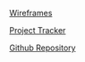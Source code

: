 [Wireframes](https://app.moqups.com/kellysorbello@gmail.com/BkkkaY5ni4/view)

[Project Tracker](https://trello.com/b/PADQmUzH/exercise-meetup)

[Github Repository](https://github.com/welzie/exercise-meetup.git)